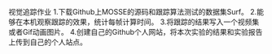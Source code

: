 视觉追踪作业
1.下载Github上MOSSE的源码和跟踪算法测试的数据集Surf。
2.能够在本机观察跟踪的效果，统计每帧计算时间。
3.将跟踪的结果写入一个视频集或者Gif动画图片。
4.创建自己的Github个人网站，将本次实验的结果和实验报告上传到自己的个人站点。
